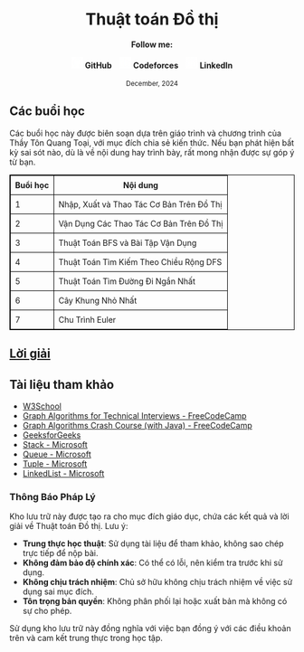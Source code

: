 <h1 align="center">
  Thuật toán Đồ thị
</h1>

<div align="center">
  <p><strong>Follow me:</strong></p>
</div>

<div align="center">
  <p>
    <img src="https://github.com/k1enn/software-engineer-notes/blob/main/subjects/web-programming/Buoi1/Bai01/images/github.png" alt="GitHub Logo" width="20" height="20" />
    <strong><a style="text-decoration:none;" href="https://github.com/k1enn" target="_blank">GitHub</a></strong>
    <img style="padding-left: 10px; " src="https://github.com/k1enn/software-engineer-notes/blob/main/subjects/web-programming/Buoi1/Bai01/images/codeforces.png" alt="Codeforces Logo" width="20" height="20" />
    <strong><a style="text-decoration:none;" href="https://codeforces.com/profile/dinhtrungkien" target="_blank">Codeforces</a></strong>
    <img style="padding-left: 10px;" src="https://github.com/k1enn/software-engineer-notes/blob/main/subjects/web-programming/Buoi1/Bai01/images/linkedin.png" alt="LinkedIn Logo" width="20" height="20" />
    <strong><a style="text-decoration:none;" href="https://www.linkedin.com/in/k1enn/" target="_blank">LinkedIn</a></strong>
  </p>
      <small> December, 2024</small>
</div>

## Các buổi học

Các buổi học này được biên soạn dựa trên giáo trình và chương trình của Thầy Tôn Quang Toại, với mục đích chia sẻ kiến thức. Nếu bạn phát hiện bất kỳ sai sót nào, dù là về nội dung hay trình bày, rất mong nhận được sự góp ý từ bạn.
<div align="left"><table style="width:100%; border-collapse: collapse; border: 1px solid black;">
    <thead>
        <tr>
            <th style="border: 1px solid black; padding: 8px;">Buổi học</th>
            <th style="border: 1px solid black; padding: 8px;">Nội dung</th>
        </tr>
    </thead>
    <tbody>
        <tr>
            <td style="border: 1px solid black; padding: 8px;">1</td>
            <td style="border: 1px solid black; padding: 8px;"><a href="https://github.com/k1enn/software-engineer-notes/blob/main/subjects/graph-algorithms-exercises/documents/buoi1.md" style="text-decoration: none;">Nhập, Xuất và Thao Tác Cơ Bản Trên Đồ Thị</a></td>            
        </tr>
        <tr>
            <td style="border: 1px solid black; padding: 8px;">2</td>
            <td style="border: 1px solid black; padding: 8px;"><a href="https://github.com/k1enn/software-engineer-notes/blob/main/subjects/graph-algorithms-exercises/documents/buoi2.md" style="text-decoration: none;">Vận Dụng Các Thao Tác Cơ Bản Trên Đồ Thị</a></td>            
        </tr>
        <tr>
            <td style="border: 1px solid black; padding: 8px;">3</td>
            <td style="border: 1px solid black; padding: 8px;"><a href="https://github.com/k1enn/software-engineer-notes/blob/main/subjects/graph-algorithms-exercises/documents/buoi3.md" style="text-decoration: none;">Thuật Toán BFS và Bài Tập Vận Dụng</a></td>            
        </tr>
        <tr>
            <td style="border: 1px solid black; padding: 8px;">4</td>
            <td style="border: 1px solid black; padding: 8px;"><a href="https://github.com/k1enn/software-engineer-notes/blob/main/subjects/graph-algorithms-exercises/documents/buoi4.md" style="text-decoration: none;">Thuật Toán Tìm Kiếm Theo Chiều Rộng DFS</a></td>        
        </tr>
      <tr>
            <td style="border: 1px solid black; padding: 8px;">5</td>
            <td style="border: 1px solid black; padding: 8px;"><a href="https://github.com/k1enn/software-engineer-notes/blob/main/subjects/graph-algorithms-exercises/documents/buoi5.md" style="text-decoration: none;">Thuật Toán Tìm Đường Đi Ngắn Nhất</a></td>        
        </tr>
        <tr>
            <td style="border: 1px solid black; padding: 8px;">6</td>
            <td style="border: 1px solid black; padding: 8px;"><a href="https://github.com/k1enn/software-engineer-notes/blob/main/subjects/graph-algorithms-exercises/documents/buoi6.md" style="text-decoration: none;">Cây Khung Nhỏ Nhất</a></td>        
        </tr>
        <tr>
            <td style="border: 1px solid black; padding: 8px;">7</td>
            <td style="border: 1px solid black; padding: 8px;"><a href="https://github.com/k1enn/software-engineer-notes/blob/main/subjects/graph-algorithms-exercises/documents/buoi7.md" style="text-decoration: none;">Chu Trình Euler</a></td>        
        </tr>
    </tbody>
</table>
</div>

## [Lời giải](https://github.com/k1enn/software-engineer-notes/edit/main/subjects/graph-algorithms-exercises)


## Tài liệu tham khảo
- [W3School](https://www.geeksforgeeks.org/graph-data-structure-and-algorithms/)
- [Graph Algorithms for Technical Interviews - FreeCodeCamp](https://www.youtube.com/watch?v=tWVWeAqZ0WU)
- [Graph Algorithms Crash Course (with Java) - FreeCodeCamp](https://www.youtube.com/watch?v=dS44jZyj5gU)
- [GeeksforGeeks](https://www.geeksforgeeks.org/graph-data-structure-and-algorithms/)
- [Stack - Microsoft](https://learn.microsoft.com/en-us/dotnet/api/system.collections.stack?view=net-9.0)
- [Queue - Microsoft](https://learn.microsoft.com/en-us/dotnet/api/system.collections.generic.queue-1?view=net-9.0)
- [Tuple - Microsoft](https://learn.microsoft.com/en-us/dotnet/csharp/language-reference/builtin-types/value-tuples)
- [LinkedList - Microsoft](https://learn.microsoft.com/en-us/dotnet/api/system.collections.generic.linkedlist-1?view=net-9.0)

### Thông Báo Pháp Lý 
Kho lưu trữ này được tạo ra cho mục đích giáo dục, chứa các kết quả và lời giải về Thuật toán Đồ thị. Lưu ý:

- **Trung thực học thuật**: Sử dụng tài liệu để tham khảo, không sao chép trực tiếp để nộp bài.
- **Không đảm bảo độ chính xác**: Có thể có lỗi, nên kiểm tra trước khi sử dụng.
- **Không chịu trách nhiệm**: Chủ sở hữu không chịu trách nhiệm về việc sử dụng sai mục đích.
- **Tôn trọng bản quyền**: Không phân phối lại hoặc xuất bản mà không có sự cho phép.

Sử dụng kho lưu trữ này đồng nghĩa với việc bạn đồng ý với các điều khoản trên và cam kết trung thực trong học tập.
